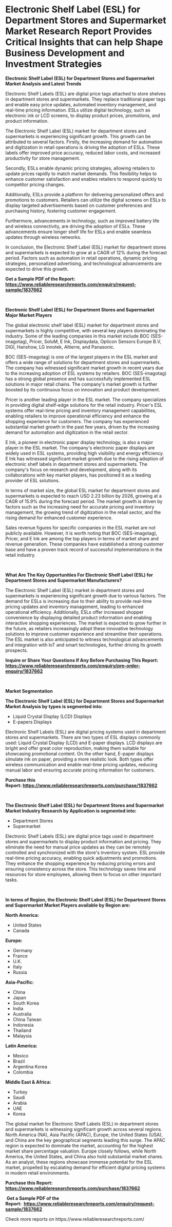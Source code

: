 <p><h1>Electronic Shelf Label (ESL) for Department Stores and Supermarket Market Research Report Provides Critical Insights that can help Shape Business Development and Investment Strategies</h1></p><p><strong>Electronic Shelf Label (ESL) for Department Stores and Supermarket Market Analysis and Latest Trends</strong></p>
<p><p>Electronic Shelf Labels (ESL) are digital price tags attached to store shelves in department stores and supermarkets. They replace traditional paper tags and enable easy price updates, automated inventory management, and real-time pricing information. ESLs utilize digital technology, such as electronic ink or LCD screens, to display product prices, promotions, and product information.</p><p>The Electronic Shelf Label (ESL) market for department stores and supermarkets is experiencing significant growth. This growth can be attributed to several factors. Firstly, the increasing demand for automation and digitization in retail operations is driving the adoption of ESLs. These labels offer improved price accuracy, reduced labor costs, and increased productivity for store management.</p><p>Secondly, ESLs enable dynamic pricing strategies, allowing retailers to update prices rapidly to match market demands. This flexibility helps to enhance customer satisfaction and enables retailers to respond quickly to competitor pricing changes.</p><p>Additionally, ESLs provide a platform for delivering personalized offers and promotions to customers. Retailers can utilize the digital screens on ESLs to display targeted advertisements based on customer preferences and purchasing history, fostering customer engagement.</p><p>Furthermore, advancements in technology, such as improved battery life and wireless connectivity, are driving the adoption of ESLs. These advancements ensure longer shelf life for ESLs and enable seamless updates through wireless networks.</p><p>In conclusion, the Electronic Shelf Label (ESL) market for department stores and supermarkets is expected to grow at a CAGR of 12% during the forecast period. Factors such as automation in retail operations, dynamic pricing strategies, personalized advertising, and technological advancements are expected to drive this growth.</p></p>
<p><strong>Get a Sample PDF of the Report:&nbsp; <a href="https://www.reliableresearchreports.com/enquiry/request-sample/1837662">https://www.reliableresearchreports.com/enquiry/request-sample/1837662</a></strong></p>
<p>&nbsp;</p>
<p><strong>Electronic Shelf Label (ESL) for Department Stores and Supermarket Major Market Players</strong></p>
<p><p>The global electronic shelf label (ESL) market for department stores and supermarkets is highly competitive, with several key players dominating the industry. Some of the leading companies in this market include BOC (SES-imagotag), Pricer, SoluM, E Ink, Displaydata, Opticon Sensors Europe B.V, DIGI, Hanshow, LG innotek, Altierre, and Panasonic.</p><p>BOC (SES-imagotag) is one of the largest players in the ESL market and offers a wide range of solutions for department stores and supermarkets. The company has witnessed significant market growth in recent years due to the increasing adoption of ESL systems by retailers. BOC (SES-imagotag) has a strong global presence and has successfully implemented ESL solutions in major retail chains. The company's market growth is further boosted by its continuous focus on innovation and product development.</p><p>Pricer is another leading player in the ESL market. The company specializes in providing digital shelf-edge solutions for the retail industry. Pricer's ESL systems offer real-time pricing and inventory management capabilities, enabling retailers to improve operational efficiency and enhance the shopping experience for customers. The company has experienced substantial market growth in the past few years, driven by the increasing demand for automation and digitization in the retail sector.</p><p>E Ink, a pioneer in electronic paper display technology, is also a major player in the ESL market. The company's electronic paper displays are widely used in ESL systems, providing high visibility and energy efficiency. E Ink has witnessed significant market growth due to the rising adoption of electronic shelf labels in department stores and supermarkets. The company's focus on research and development, along with its collaborations with key market players, has positioned it as a leading provider of ESL solutions.</p><p>In terms of market size, the global ESL market for department stores and supermarkets is expected to reach USD 2.23 billion by 2026, growing at a CAGR of 15.9% during the forecast period. The market growth is driven by factors such as the increasing need for accurate pricing and inventory management, the growing trend of digitization in the retail sector, and the rising demand for enhanced customer experience.</p><p>Sales revenue figures for specific companies in the ESL market are not publicly available. However, it is worth noting that BOC (SES-imagotag), Pricer, and E Ink are among the top players in terms of market share and revenue generation. These companies have established a strong customer base and have a proven track record of successful implementations in the retail industry.</p></p>
<p>&nbsp;</p>
<p><strong>What Are The Key Opportunities For Electronic Shelf Label (ESL) for Department Stores and Supermarket Manufacturers?</strong></p>
<p><p>The Electronic Shelf Label (ESL) market in department stores and supermarkets is experiencing significant growth due to various factors. The demand for ESLs is increasing due to their ability to provide real-time pricing updates and inventory management, leading to enhanced operational efficiency. Additionally, ESLs offer increased shopper convenience by displaying detailed product information and enabling interactive shopping experiences. The market is expected to grow further in the future, as retailers increasingly adopt these innovative technology solutions to improve customer experience and streamline their operations. The ESL market is also anticipated to witness technological advancements and integration with IoT and smart technologies, further driving its growth prospects.</p></p>
<p><strong>Inquire or Share Your Questions If Any Before Purchasing This Report: <a href="https://www.reliableresearchreports.com/enquiry/pre-order-enquiry/1837662">https://www.reliableresearchreports.com/enquiry/pre-order-enquiry/1837662</a></strong></p>
<p>&nbsp;</p>
<p><strong>Market Segmentation</strong></p>
<p><strong>The Electronic Shelf Label (ESL) for Department Stores and Supermarket Market Analysis by types is segmented into:</strong></p>
<p><ul><li>Liquid Crystal Display (LCD) Displays</li><li>E-papers Displays</li></ul></p>
<p><p>Electronic Shelf Labels (ESL) are digital pricing systems used in department stores and supermarkets. There are two types of ESL displays commonly used: Liquid Crystal Display (LCD) and E-paper displays. LCD displays are bright and offer great color reproduction, making them suitable for showcasing promotional content. On the other hand, E-paper displays simulate ink on paper, providing a more realistic look. Both types offer wireless communication and enable real-time pricing updates, reducing manual labor and ensuring accurate pricing information for customers.</p></p>
<p><strong>Purchase this Report:&nbsp;<a href="https://www.reliableresearchreports.com/purchase/1837662">https://www.reliableresearchreports.com/purchase/1837662</a></strong></p>
<p>&nbsp;</p>
<p><strong>The Electronic Shelf Label (ESL) for Department Stores and Supermarket Market Industry Research by Application is segmented into:</strong></p>
<p><ul><li>Department Stores</li><li>Supermarket</li></ul></p>
<p><p>Electronic Shelf Labels (ESL) are digital price tags used in department stores and supermarkets to display product information and pricing. They eliminate the need for manual price updates as they can be remotely controlled and synchronized with the store's inventory system. ESL provide real-time pricing accuracy, enabling quick adjustments and promotions. They enhance the shopping experience by reducing pricing errors and ensuring consistency across the store. This technology saves time and resources for store employees, allowing them to focus on other important tasks.</p></p>
<p>&nbsp;</p>
<p><strong>In terms of Region, the Electronic Shelf Label (ESL) for Department Stores and Supermarket Market Players available by Region are:</strong></p>
<p>
    <p> <strong> North America: </strong>
        <ul>
            <li>United States</li>
            <li>Canada</li>
        </ul>
        </p> 
    <p> <strong> Europe: </strong>
        <ul>
            <li>Germany</li>
            <li>France</li>
            <li>U.K.</li>
            <li>Italy</li>
            <li>Russia</li>
        </ul>
        </p> 
    <p> <strong> Asia-Pacific: </strong>
        <ul>
            <li>China</li>
            <li>Japan</li>
            <li>South Korea</li>
            <li>India</li>
            <li>Australia</li>
            <li>China Taiwan</li>
            <li>Indonesia</li>
            <li>Thailand</li>
            <li>Malaysia</li>
        </ul>
        </p> 
    <p> <strong> Latin America: </strong>
        <ul>
            <li>Mexico</li>
            <li>Brazil</li>
            <li>Argentina Korea</li>
            <li>Colombia</li>
        </ul>
        </p> 
    <p> <strong> Middle East & Africa: </strong>
        <ul>
            <li>Turkey</li>
            <li>Saudi</li>
            <li>Arabia</li>
            <li>UAE</li>
            <li>Korea</li>
        </ul>
    </p>
    </p>
<p><p>The global market for Electronic Shelf Labels (ESL) in department stores and supermarkets is witnessing significant growth across several regions. North America (NA), Asia Pacific (APAC), Europe, the United States (USA), and China are the key geographical segments leading this surge. The APAC region is expected to dominate the market, accounting for the highest market share percentage valuation. Europe closely follows, while North America, the United States, and China also hold substantial market shares. As an analyst, these regions showcase immense potential for the ESL market, propelled by escalating demand for efficient digital pricing systems in modern retail environments.</p></p>
<p><strong>Purchase this Report: <a href="https://www.reliableresearchreports.com/purchase/1837662">https://www.reliableresearchreports.com/purchase/1837662</a></strong></p>
<p>&nbsp;<strong>Get a Sample PDF of the Report:&nbsp;&nbsp;<a href="https://www.reliableresearchreports.com/enquiry/request-sample/1837662">https://www.reliableresearchreports.com/enquiry/request-sample/1837662</a></strong></p>
<p><strong></strong></p>
<p>Check more reports on https://www.reliableresearchreports.com/</p>